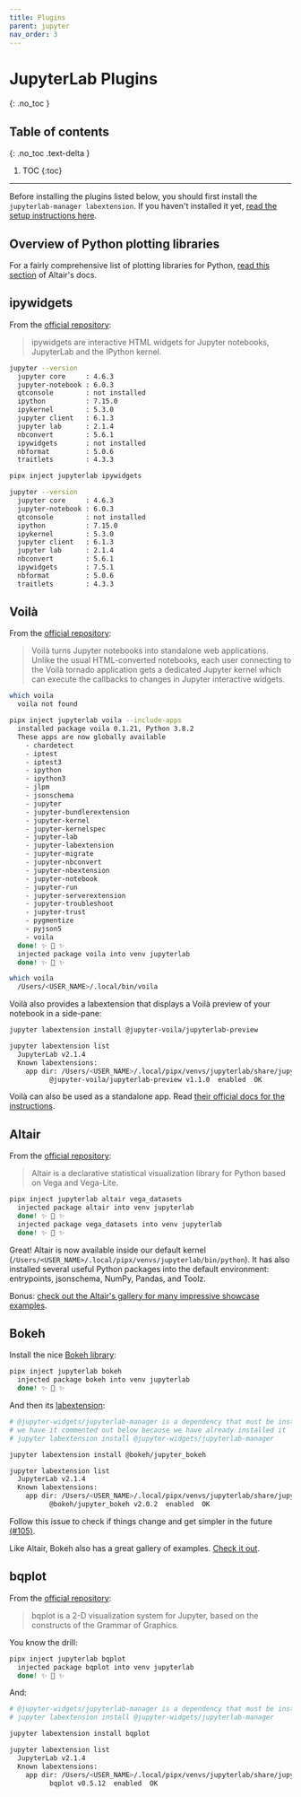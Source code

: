 ```yaml
---
title: Plugins
parent: jupyter
nav_order: 3
---
```


# JupyterLab Plugins
{: .no_toc }

## Table of contents
{: .no_toc .text-delta }

1. TOC
{:toc}

---

<div class="warning-box">Before installing the plugins listed below, you should first install the <code class="language-plaintext highlighter-rouge">jupyterlab-manager labextension</code>. If you haven't installed it yet, <a href="jupyter-labextensions.html">read the setup instructions here</a>.</div>

## Overview of Python plotting libraries

For a fairly comprehensive list of plotting libraries for Python, [read this section](https://github.com/altair-viz/altair#project-philosophy) of Altair's docs.

## ipywidgets

From the [official repository](https://github.com/jupyter-widgets/ipywidgets):

> ipywidgets are interactive HTML widgets for Jupyter notebooks, JupyterLab and the IPython kernel.

```sh
jupyter --version
  jupyter core     : 4.6.3
  jupyter-notebook : 6.0.3
  qtconsole        : not installed
  ipython          : 7.15.0
  ipykernel        : 5.3.0
  jupyter client   : 6.1.3
  jupyter lab      : 2.1.4
  nbconvert        : 5.6.1
  ipywidgets       : not installed
  nbformat         : 5.0.6
  traitlets        : 4.3.3

pipx inject jupyterlab ipywidgets

jupyter --version
  jupyter core     : 4.6.3
  jupyter-notebook : 6.0.3
  qtconsole        : not installed
  ipython          : 7.15.0
  ipykernel        : 5.3.0
  jupyter client   : 6.1.3
  jupyter lab      : 2.1.4
  nbconvert        : 5.6.1
  ipywidgets       : 7.5.1
  nbformat         : 5.0.6
  traitlets        : 4.3.3
```

## Voilà

From the [official repository](https://github.com/voila-dashboards/voila):

> Voilà turns Jupyter notebooks into standalone web applications. Unlike the usual HTML-converted notebooks, each user connecting to the Voilà tornado application gets a dedicated Jupyter kernel which can execute the callbacks to changes in Jupyter interactive widgets.

```sh
which voila
  voila not found

pipx inject jupyterlab voila --include-apps
  installed package voila 0.1.21, Python 3.8.2
  These apps are now globally available
    - chardetect
    - iptest
    - iptest3
    - ipython
    - ipython3
    - jlpm
    - jsonschema
    - jupyter
    - jupyter-bundlerextension
    - jupyter-kernel
    - jupyter-kernelspec
    - jupyter-lab
    - jupyter-labextension
    - jupyter-migrate
    - jupyter-nbconvert
    - jupyter-nbextension
    - jupyter-notebook
    - jupyter-run
    - jupyter-serverextension
    - jupyter-troubleshoot
    - jupyter-trust
    - pygmentize
    - pyjson5
    - voila
  done! ✨ 🌟 ✨
  injected package voila into venv jupyterlab
  done! ✨ 🌟 ✨

which voila
  /Users/<USER_NAME>/.local/bin/voila
```

Voilà also provides a labextension that displays a Voilà preview of your notebook in a side-pane:

```sh
jupyter labextension install @jupyter-voila/jupyterlab-preview

jupyter labextension list
  JupyterLab v2.1.4
  Known labextensions:
    app dir: /Users/<USER_NAME>/.local/pipx/venvs/jupyterlab/share/jupyter/lab
          @jupyter-voila/jupyterlab-preview v1.1.0  enabled  OK
```

Voilà can also be used as a standalone app. Read [their official docs for the instructions](https://voila.readthedocs.io/en/stable/index.html).


## Altair

From the [official repository](https://github.com/altair-viz/altair):

> Altair is a declarative statistical visualization library for Python based on Vega and Vega-Lite.

```sh
pipx inject jupyterlab altair vega_datasets
  injected package altair into venv jupyterlab
  done! ✨ 🌟 ✨
  injected package vega_datasets into venv jupyterlab
  done! ✨ 🌟 ✨
```

Great! Altair is now available inside our default kernel (`/Users/<USER_NAME>/.local/pipx/venvs/jupyterlab/bin/python`). It has also installed several useful Python packages into the default environment: entrypoints, jsonschema, NumPy,  Pandas, and Toolz.

Bonus: [check out the Altair's gallery for many impressive showcase examples](https://altair-viz.github.io/gallery/index.html).


## Bokeh

Install the nice [Bokeh library](https://bokeh.org):

```sh
pipx inject jupyterlab bokeh
  injected package bokeh into venv jupyterlab
  done! ✨ 🌟 ✨
```

And then its [labextension](https://github.com/bokeh/jupyter_bokeh):

```sh
# @jupyter-widgets/jupyterlab-manager is a dependency that must be installed before jupyter_boker
# we have it commented out below because we have already installed it
# jupyter labextension install @jupyter-widgets/jupyterlab-manager

jupyter labextension install @bokeh/jupyter_bokeh

jupyter labextension list
  JupyterLab v2.1.4
  Known labextensions:
    app dir: /Users/<USER_NAME>/.local/pipx/venvs/jupyterlab/share/jupyter/lab
          @bokeh/jupyter_bokeh v2.0.2  enabled  OK
```

Follow this issue to check if things change and get simpler in the future [(#105)](https://github.com/bokeh/jupyter_bokeh/issues/105).

Like Altair, Bokeh also has a great gallery of examples. [Check it out](https://docs.bokeh.org/en/latest/docs/gallery.html).


## bqplot

From the [official repository](https://github.com/bqplot/bqplot):

> bqplot is a 2-D visualization system for Jupyter, based on the constructs of the Grammar of Graphics.

You know the drill:

```sh
pipx inject jupyterlab bqplot
  injected package bqplot into venv jupyterlab
  done! ✨ 🌟 ✨
```

And:

```sh
# @jupyter-widgets/jupyterlab-manager is a dependency that must be installed beforehand
# jupyter labextension install @jupyter-widgets/jupyterlab-manager

jupyter labextension install bqplot

jupyter labextension list
  JupyterLab v2.1.4
  Known labextensions:
    app dir: /Users/<USER_NAME>/.local/pipx/venvs/jupyterlab/share/jupyter/lab
          bqplot v0.5.12  enabled  OK
```
